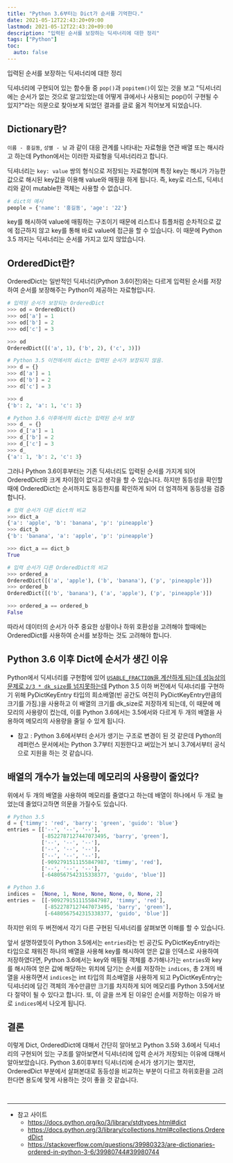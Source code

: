 ```yaml
---
title: "Python 3.6부터는 Dict가 순서를 기억한다."
date: 2021-05-12T22:43:20+09:00
lastmod: 2021-05-12T22:43:20+09:00
description: "입력된 순서를 보장하는 딕셔너리에 대한 정리"
tags: ["Python"]
toc:
  auto: false
---
```


입력된 순서를 보장하는 딕셔너리에 대한 정리

<!--more-->
 딕셔너리에 구현되어 있는 함수들 중 `pop()`과 `popitem()`이 있는 것을 보고 "딕셔너리에는 순서가 없는 것으로 알고있었는데 어떻게 큐에서나 사용되는 pop()이 구현될 수 있지?"라는 의문으로 찾아보게 되었던 결과를 글로 옮겨 적어보게 되었습니다.




## Dictionary란?

 `이름 - 홍길동`, `성별 - 남` 과 같이 대응 관계를 나타내는 자료형을 연관 배열 또는 해시라고 하는데 Python에서는 이러한 자료형을 딕셔너리라고 합니다.  

 딕셔너리는 `key: value` 쌍의 형식으로 저장되는 자료형이며 특정 key는 해시가 가능한 값으로 해시된 key값을 이용해 value와 매핑을 하게 됩니다. 즉, key로 리스트, 딕셔너리와 같이 mutable한 객체는 사용할 수 없습니다.

```python
# dict의 예시
people = {'name': '홍길동', 'age': '22'}
```

 key를 해시하여 value에 매핑하는 구조이기 때문에 리스트나 튜플처럼 순차적으로 값에 접근하지 않고 key를 통해 바로 value에 접근을 할 수 있습니다. 이 때문에 Python 3.5 까지는 딕셔너리는 순서를 가지고 있지 않았습니다.




## OrderedDict란?

 OrderedDict는 일반적인 딕셔너리(Python 3.6이전)와는 다르게 입력된 순서를 저장하여 순서를 보장해주는 Python이 제공하는 자료형입니다. 

```python
# 입력된 순서가 보장되는 OrderedDict
>>> od = OrderedDict()
>>> od['a'] = 1
>>> od['b'] = 2
>>> od['c'] = 3

>>> od
OrderedDict([('a', 1), ('b', 2), ('c', 3)])

# Python 3.5 이전에서의 dict는 입력된 순서가 보장되지 않음.
>>> d = {}
>>> d['a'] = 1
>>> d['b'] = 2
>>> d['c'] = 3

>>> d
{'b': 2, 'a': 1, 'c': 3}

# Python 3.6 이후에서의 dict는 입력된 순서 보장
>>> d_ = {}
>>> d_['a'] = 1
>>> d_['b'] = 2
>>> d_['c'] = 3
>>> d_
{'a': 1, 'b': 2, 'c': 3}
```

 그러나 Python 3.6이후부터는 기존 딕셔너리도 입력된 순서를 가지게 되어 OrderedDict와 크게 차이점이 없다고 생각을 할 수 있습니다. 하지만 동등성을 확인할 때에 OrderedDict는 순서까지도 동등한지를 확인하게 되어 더 엄격하게 동등성을 검증합니다. 

```python
# 입력 순서가 다른 dict의 비교
>>> dict_a
{'a': 'apple', 'b': 'banana', 'p': 'pineapple'}
>>> dict_b
{'b': 'banana', 'a': 'apple', 'p': 'pineapple'}

>>> dict_a == dict_b
True

# 입력 순서가 다른 OrderedDict의 비교
>>> ordered_a
OrderedDict([('a', 'apple'), ('b', 'banana'), ('p', 'pineapple')])
>>> ordered_b
OrderedDict([('b', 'banana'), ('a', 'apple'), ('p', 'pineapple')])

>>> ordered_a == ordered_b
False
```

 따라서 데이터의 순서가 아주 중요한 상황이나 하위 호환성을 고려해야 할때에는 OrderedDict를 사용하여 순서를 보장하는 것도 고려해야 합니다.




## Python 3.6 이후 Dict에 순서가 생긴 이유

 Python에서 딕셔너리를 구현함에 있어 [`USABLE_FRACTION`을 계산하게 되는데 성능상의 문제로 `2/3 * dk_size`를 넘지못하는데](https://github.com/python/cpython/blob/474ef63e38726d4bcde14f6104984a742c6cb747/Objects/dictobject.c#L375) Python 3.5 이하 버전에서 딕셔너리를 구현하기 위해 PyDictKeyEntry 타입의 희소배열(빈 공간도 여전히 PyDictKeyEntry만큼의 크기를 가짐.)을 사용하고 이 배열의 크기를 dk_size로 저장하게 되는데, 이 때문에 메모리의 사용량이 컸는데, 이를 Python 3.6에서는 3.5에서와 다르게 두 개의 배열을 사용하여 메모리의 사용량을 줄일 수 있게 됩니다. 

- 참고 : Python 3.6에서부터 순서가 생기는 구조로 변경이 된 것 같은데 Python의 레퍼런스 문서에서는 Python 3.7부터 지원한다고 써있는거 보니 3.7에서부터 공식으로 지원을 하는 것 같습니다.




## 배열의 개수가 늘었는데 메모리의 사용량이 줄었다?

 위에서 두 개의 배열을 사용하여 메모리를 줄였다고 하는데 배열이 하나에서 두 개로 늘었는데 줄었다고하면 의문을 가질수도 있습니다. 

```python
# Python 3.5 
d = {'timmy': 'red', 'barry': 'green', 'guido': 'blue'}
entries = [['--', '--', '--'],
           [-8522787127447073495, 'barry', 'green'],
           ['--', '--', '--'],
           ['--', '--', '--'],
           ['--', '--', '--'],
           [-9092791511155847987, 'timmy', 'red'],
           ['--', '--', '--'],
           [-6480567542315338377, 'guido', 'blue']]

# Python 3.6
indices =  [None, 1, None, None, None, 0, None, 2]
entries =  [[-9092791511155847987, 'timmy', 'red'],
            [-8522787127447073495, 'barry', 'green'],
            [-6480567542315338377, 'guido', 'blue']]

```

 하지만 위의 두 버전에서 각기 다른 구현된 딕셔너리를 살펴보면 이해를 할 수 있습니다.

 앞서 설명하였듯이 Python 3.5에서는 `entries`라는 빈 공간도 PyDictKeyEntry라는 타입으로 채워진 하나의 배열을 사용해 key를 해시하여 얻은 값을 인덱스로 사용하여 저장하였다면, Python 3.6에서는 key와 매핑될 객체를 추가해나가는 `entries`와 key를 해시하여 얻은 값에 해당하는 위치에 담기는 순서를 저장하는  `indices`, 총 2개의 배열을 사용하면서 `indices`는 int 타입의 희소배열을 사용하게 되고 PyDictKeyEntry는 딕셔너리에 담긴 객체의 개수만큼만 크기를 차지하게 되어 메모리를 Python 3.5에서보다 절약이 될 수 있다고 합니다. 또, 이 글을 쓰게 된 이유인 순서를 저장하는 이유가 바로  `indices`에서 나오게 됩니다.




## 결론

 이렇게 Dict, OrderedDict에 대해서 간단히 알아보고 Python 3.5와 3.6에서 딕셔너리의 구현되어 있는 구조를 알아보면서 딕셔너리에 입력 순서가 저장되는 이유에 대해서 알아보았습니다. Python 3.6이후부터 딕셔너리에 순서가 생기기는 했지만, OrderedDict 부분에서 살펴본대로 동등성을 비교하는 부분이 다르고 하위호환을 고려한다면 용도에 맞게 사용하는 것이 좋을 것 같습니다.


<br>

----

- 참고 사이트
    - https://docs.python.org/ko/3/library/stdtypes.html#dict
    - https://docs.python.org/3/library/collections.html#collections.OrderedDict
    - https://stackoverflow.com/questions/39980323/are-dictionaries-ordered-in-python-3-6/39980744#39980744
